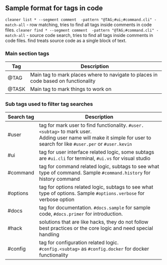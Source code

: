 ## Sample format for tags in code

`cleaner list * --segment comment  -pattern "@TAG;#ui;#command.cli" -match-all` - row matching, tries to find all tags inside comments in code files.
`cleaner find * --segment comment  -pattern "@TAG;#command.cli" -match-all` - source code search, tries to find all tags inside comments in code files. find treats source code as a single block of text.

### Main section tags

| Tag         | Description                |
|-|-|
| @TAG        | Main tag to mark places where to navigate to places in code based on functionality  |
| @TASK       | Main tag to mark things to work on |

### Sub tags used to filter tag searches

| Search tag | Description |
|-|-|
| #user | tag for mark user to find functionality. `#user.<subtag>` to mark user. <br>Adding user name will make it simple for user to search for like `#user.per` or `#user.kevin` |
| #ui | tag for user interface related logic, some subtags are `#ui.cli` for terminal, `#ui.vs` for visual studio  |
| #command | tag for command related logic, subtags to see what type of command. Sample `#command.history` for history command |
| #options | tag for options related logic, subtags to see what type of options. Sample `#options.verbose` for verbose option |
| #docs | tag for documentation. `#docs.sample` for sample code, `#docs.primer` for introduction.  |
| #hack | solutions that are like hacks, they do not follow best practices or the core logic and need special handling |
| #config | tag for configuration related logic.<br>`#config.<subtag>` as `#config.docker` for docker functionality |
